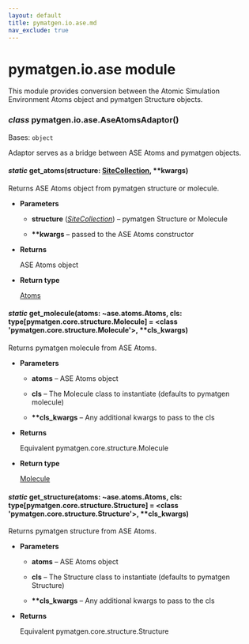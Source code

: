 ```yaml
---
layout: default
title: pymatgen.io.ase.md
nav_exclude: true
---
```


# pymatgen.io.ase module

This module provides conversion between the Atomic Simulation Environment
Atoms object and pymatgen Structure objects.


### _class_ pymatgen.io.ase.AseAtomsAdaptor()
Bases: `object`

Adaptor serves as a bridge between ASE Atoms and pymatgen objects.


#### _static_ get_atoms(structure: [SiteCollection](pymatgen.core.structure.md#pymatgen.core.structure.SiteCollection), \*\*kwargs)
Returns ASE Atoms object from pymatgen structure or molecule.


* **Parameters**


    * **structure** ([*SiteCollection*](pymatgen.core.structure.md#pymatgen.core.structure.SiteCollection)) – pymatgen Structure or Molecule


    * **\*\*kwargs** – passed to the ASE Atoms constructor



* **Returns**

    ASE Atoms object



* **Return type**

    [Atoms](pymatgen.io.feff.inputs.md#pymatgen.io.feff.inputs.Atoms)



#### _static_ get_molecule(atoms: ~ase.atoms.Atoms, cls: type[pymatgen.core.structure.Molecule] = <class 'pymatgen.core.structure.Molecule'>, \*\*cls_kwargs)
Returns pymatgen molecule from ASE Atoms.


* **Parameters**


    * **atoms** – ASE Atoms object


    * **cls** – The Molecule class to instantiate (defaults to pymatgen molecule)


    * **\*\*cls_kwargs** – Any additional kwargs to pass to the cls



* **Returns**

    Equivalent pymatgen.core.structure.Molecule



* **Return type**

    [Molecule](pymatgen.core.structure.md#pymatgen.core.structure.Molecule)



#### _static_ get_structure(atoms: ~ase.atoms.Atoms, cls: type[pymatgen.core.structure.Structure] = <class 'pymatgen.core.structure.Structure'>, \*\*cls_kwargs)
Returns pymatgen structure from ASE Atoms.


* **Parameters**


    * **atoms** – ASE Atoms object


    * **cls** – The Structure class to instantiate (defaults to pymatgen Structure)


    * **\*\*cls_kwargs** – Any additional kwargs to pass to the cls



* **Returns**

    Equivalent pymatgen.core.structure.Structure